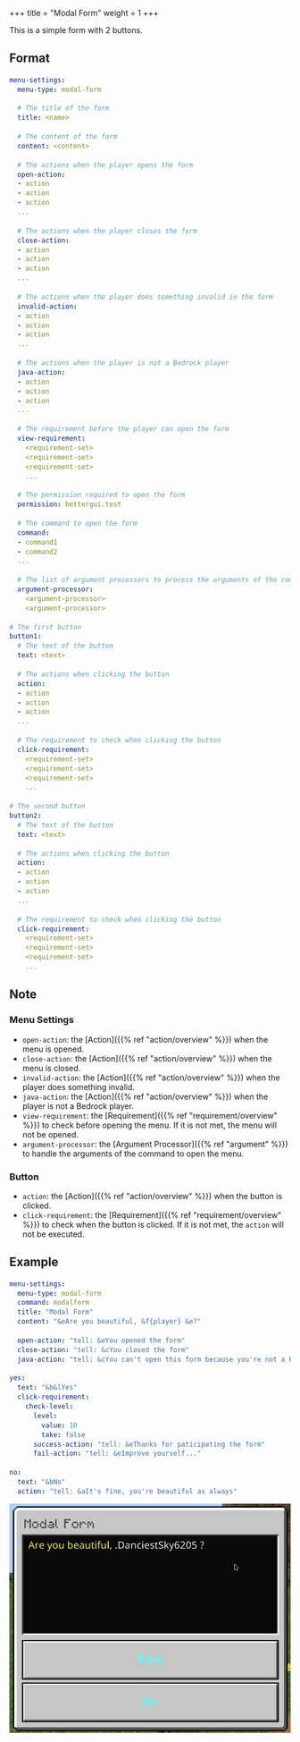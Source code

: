 +++
title = "Modal Form"
weight = 1
+++

This is a simple form with 2 buttons.

## Format

```yaml
menu-settings:
  menu-type: modal-form

  # The title of the form
  title: <name>

  # The content of the form
  content: <content>

  # The actions when the player opens the form
  open-action:
  - action
  - action
  - action
  ...

  # The actions when the player closes the form
  close-action:
  - action
  - action
  - action
  ...

  # The actions when the player does something invalid in the form
  invalid-action:
  - action
  - action
  - action
  ...

  # The actions when the player is not a Bedrock player
  java-action:
  - action
  - action
  - action
  ...

  # The requirement before the player can open the form
  view-requirement:
    <requirement-set>
    <requirement-set>
    <requirement-set>
    ...

  # The permission required to open the form
  permission: bettergui.test

  # The command to open the form
  command:
  - command1
  - command2
  ...

  # The list of argument processors to process the arguments of the command to open the form
  argument-processor:
    <argument-processor>
    <argument-processor>

# The first button
button1:
  # The text of the button
  text: <text>

  # The actions when clicking the button
  action:
  - action
  - action
  - action
  ...

  # The requirement to check when clicking the button
  click-requirement:
    <requirement-set>
    <requirement-set>
    <requirement-set>
    ...

# The second button
button2:
  # The text of the button
  text: <text>

  # The actions when clicking the button
  action:
  - action
  - action
  - action
  ...

  # The requirement to check when clicking the button
  click-requirement:
    <requirement-set>
    <requirement-set>
    <requirement-set>
    ...
```

## Note

### Menu Settings

* `open-action`: the [Action]({{% ref "action/overview" %}}) when the menu is opened.
* `close-action`: the [Action]({{% ref "action/overview" %}}) when the menu is closed.
* `invalid-action`: the [Action]({{% ref "action/overview" %}}) when the player does something invalid.
* `java-action`: the [Action]({{% ref "action/overview" %}}) when the player is not a Bedrock player.
* `view-requirement`: the [Requirement]({{% ref "requirement/overview" %}}) to check before opening the menu. If it is not met, the menu will not be opened.
* `argument-processor`: the [Argument Processor]({{% ref "argument" %}}) to handle the arguments of the command to open the menu.

### Button

* `action`: the [Action]({{% ref "action/overview" %}}) when the button is clicked.
* `click-requirement`: the [Requirement]({{% ref "requirement/overview" %}}) to check when the button is clicked. If it is not met, the `action` will not be executed.

## Example

```yaml
menu-settings:
  menu-type: modal-form
  command: modalform
  title: "Modal Form"
  content: "&eAre you beautiful, &f{player} &e?"

  open-action: "tell: &eYou opened the form"
  close-action: "tell: &cYou closed the form"
  java-action: "tell: &cYou can't open this form because you're not a Bedrock player"

yes:
  text: "&b&lYes"
  click-requirement:
    check-level:
      level:
        value: 10
        take: false
      success-action: "tell: &eThanks for paticipating the form"
      fail-action: "tell: &eImprove yourself..."

no:
  text: "&bNo"
  action: "tell: &aIt's fine, you're beautiful as always"
```

![Example 1](example1.png)
